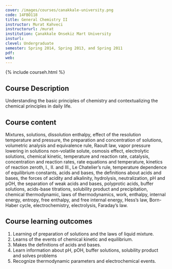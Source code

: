 ```yaml
---
cover: /images/courses/canakkale-university.png
code: 14FBÖ118
title: General Chemistry II
instructor: Murat Kahveci
instructorurl: /murat
institution: Çanakkale Onsekiz Mart University
insturl:
clevel: Undergraduate
semester: Spring 2014, Spring 2013, and Spring 2011
pdf:
web:
---
```

{% include courseh.html %}

## Course Description

Understanding the basic principles of chemistry and contextualizing the chemical principles in daily life.

## Course content

Mixtures, solutions, dissolution enthalpy, effect of the resolution temperature and pressure, the preparation and concentration of solutions, volumetric analysis and equivalence rule, Raoult law, vapor pressure lowering in solutions non-volatile solute, osmosis effect, electrolytic solutions, chemical kinetic, temperature and reaction rate, catalysis, concentration and reaction rates, rate equations and temperature, kinetics of reaction zeroth, I., II. and III., Le Chatelier’s rule, temperature dependence of equilibrium constants, acids and bases, the definitions about acids and bases, the forces of acidity and alkalinity, hydrolysis, neutralization, pH and pOH, the separation of weak acids and bases, polyprotic acids, buffer solutions, acids-base titrations, solubility product and precipitation, chemical thermodynamic, laws of thermodynamics, work, enthalpy, internal energy, entropy, free enthalpy, and free internal energy, Hess’s law, Born-Haber cycle, electrochemistry, electrolysis, Faraday’s law.

## Course learning outcomes

1. Learning of preparation of solutions and the laws of liquid mixture.
2. Learns of the events of chemical kinetic and equilibrium.
3. Makes the definitions of acids and bases.
4. Learn information about pH, pOH, buffer solutions, solubility product and solves problems
5. Recognize thermodynamic parameters and electrochemical events.
